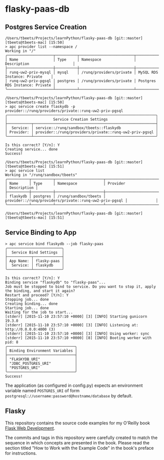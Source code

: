 # flasky-paas-db

## Postgres Service Creation

    /Users/tbeets/Projects/learnPython/flasky-paas-db [git::master] [tbeets@tbeets-mac] [15:50]
    > apc provider list --namespace /
    Working in "/"
    ╭─────────────────────┬──────────┬─────────────────────────┬────────────────────────────────╮
    │ Name                │ Type     │ Namespace               │ Description                    │
    ├─────────────────────┼──────────┼─────────────────────────┼────────────────────────────────┤
    │ runq-uw2-priv-mysql │ mysql    │ /runq/providers/private │ MySQL RDS Instance: Private    │
    │ runq-uw2-priv-pgsql │ postgres │ /runq/providers/private │ Postgres RDS Instance: Private │
    ╰─────────────────────┴──────────┴─────────────────────────┴────────────────────────────────╯
    
    /Users/tbeets/Projects/learnPython/flasky-paas-db [git::master] [tbeets@tbeets-mac] [15:50]
    > apc service create flaskydb -p provider::/runq/providers/private::runq-uw2-priv-pgsql
    ╭────────────────────────────────────────────────────────────────────╮
    │                     Service Creation Settings                      │
    ├───────────┬────────────────────────────────────────────────────────┤
    │  Service: │ service::/runq/sandbox/tbeets::flaskydb                │
    │ Provider: │ provider::/runq/providers/private::runq-uw2-priv-pgsql │
    ╰───────────┴────────────────────────────────────────────────────────╯
    
    Is this correct? [Y/n]: Y
    Creating service... done
    Success!
    
    /Users/tbeets/Projects/learnPython/flasky-paas-db [git::master] [tbeets@tbeets-mac] [15:51]
    > apc service list
    Working in "/runq/sandbox/tbeets"
    ╭──────────┬──────────┬──────────────────────┬────────────────────────────────────────────────────────┬─────────────╮
    │ Name     │ Type     │ Namespace            │ Provider                                               │ Description │
    ├──────────┼──────────┼──────────────────────┼────────────────────────────────────────────────────────┼─────────────┤
    │ flaskydb │ postgres │ /runq/sandbox/tbeets │ provider::/runq/providers/private::runq-uw2-priv-pgsql │             │
    ╰──────────┴──────────┴──────────────────────┴────────────────────────────────────────────────────────┴─────────────╯
    
    /Users/tbeets/Projects/learnPython/flasky-paas-db [git::master] [tbeets@tbeets-mac] [15:51]

## Service Binding to App

    > apc service bind flaskydb --job flasky-paas
    ╭─────────────────────────╮
    │  Service Bind Settings  │
    ├───────────┬─────────────┤
    │ App Name: │ flasky-paas │
    │  Service: │ flaskydb    │
    ╰───────────┴─────────────╯
    
    Is this correct? [Y/n]: Y
    Binding service "flaskydb" to "flasky-paas"...
    Job must be stopped to bind to service. Do you want to stop it, apply the binding, and start it again?
    Restart and proceed? [Y/n]: Y
    Stopping job... done
    Creating binding... done
    Starting job... done
    Waiting for the job to start...
    [stderr] [2015-11-10 23:57:10 +0000] [3] [INFO] Starting gunicorn 19.3.0
    [stderr] [2015-11-10 23:57:10 +0000] [3] [INFO] Listening at: http://0.0.0.0:4000 (3)
    [stderr] [2015-11-10 23:57:10 +0000] [3] [INFO] Using worker: sync
    [stderr] [2015-11-10 23:57:10 +0000] [8] [INFO] Booting worker with pid: 8
    ╭───────────────────────────────╮
    │ Binding Environment Variables │
    ├───────────────────────────────┤
    │ "FLASKYDB_URI"                │
    │ "JDBC_POSTGRES_URI"           │
    │ "POSTGRES_URI"                │
    ╰───────────────────────────────╯
    Success!

The application (as configured in config.py) expects an environment variable named `POSTGRES_URI` of form `postgresql://username:password@hostname/database` by default.


## Flasky

This repository contains the source code examples for my O'Reilly book [Flask Web Development](http://www.flaskbook.com).

The commits and tags in this repository were carefully created to match the sequence in which concepts are presented in the book. Please read the section titled "How to Work with the Example Code" in the book's preface for instructions.

